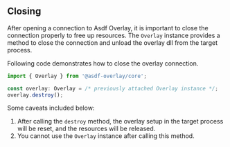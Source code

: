 ## Closing
After opening a connection to Asdf Overlay, it is important to close the connection properly to free up resources.
The `Overlay` instance provides a method to close the connection and unload the overlay dll from the target process.

Following code demonstrates how to close the overlay connection.
```typescript
import { Overlay } from '@asdf-overlay/core';

const overlay: Overlay = /* previously attached Overlay instance */;
overlay.destroy();
```
Some caveats included below:
1. After calling the `destroy` method, the overlay setup in the target process will be reset, and the resources will be released.
2. You cannot use the `Overlay` instance after calling this method.